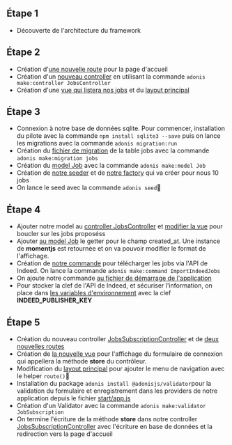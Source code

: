 ## Étape 1
- Découverte de l'architecture du framework
## Étape 2
- Création d'[une nouvelle route](/start/routes.js) pour la page d'accueil
- Création d'un [nouveau controller](app/Controllers/Http/JobsController.js) en utilisant la commande `adonis make:controller JobsController`
- Création d'une [vue qui listera nos jobs](resources/views/jobs/index.edge) et du [layout principal](resources/views/app.edge)
## Étape 3
- Connexion à notre base de données sqlite. Pour commencer, installation du pilote avec la commande `npm install sqlite3 --save` puis on lance les migrations avec la commande `adonis migration:run`
- Création du [fichier de migration](database/migrations/1560470053996_jobs_schema.js) de la table jobs avec la commande `adonis make:migration jobs`
- Création du [model Job](app/Models/Job.js) avec la commande `adonis make:model Job`
- Création de [notre seeder](database/seeds/JobSeeder.js) et de [notre factory](database/factory.js) qui va créer pour nous 10 jobs
- On lance le seed avec la commande `adonis seed`
## Étape 4
- Ajouter notre model au [controller JobsController](app/Controllers/Http/JobsController.js) et [modifier la vue](resources/views/jobs/index.edge) pour boucler sur les jobs proposéss
- Ajouter [au model Job](app/Models/Job.js) le getter pour le champ created_at. Une instance de **momentjs** est retournée et on va pouvoir modifier le format de l'affichage.
- Création de [notre commande](App/Commands/ImportIndeedJob.js) pour télécharger les jobs via l'API de Indeed. On lance la commande `adonis make:command ImportIndeedJobs`
- On ajoute notre commande [au fichier de démarrage de l'application](/start/app.js)
- Pour stocker la clef de l'API de Indeed, et sécuriser l'information, on place dans [les variables d'environnement](/.env) avec la clef **INDEED_PUBLISHER_KEY**
## Étape 5
- Création du nouveau controller [JobsSubscriptionController](app/Controllers/Http/JobsSubscriptionController.js) et de [deux nouvelles routes](/start/routes.js)
- Création de [la nouvelle vue](resources/views/jobs/subscription.edge) pour l'affichage du formulaire de connexion qui appellera la méthode **store** du contrôleur.
- Modification du [layout principal](resources/views/app.edge) pour ajouter le menu de navigation avec le helper `route()`
- Installation du package `adonis install @adonisjs/validator`pour la validation du formulaire et enregistrement dans les providers de notre application depuis le fichier [start/app.js](/start/app.js)
- Création d'un Validator avec la commande `adonis make:validator JobSubscription`
- On termine l'écriture de la méthode **store** dans notre controller [JobsSubscriptionController](app/Controllers/Http/JobsSubscriptionController.js) avec l'écriture en base de données et la redirection vers la page d'accueil